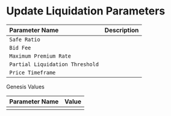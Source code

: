 # Update Liquidation Parameters





| Parameter Name | Description |
| :--- | :--- |
| `Safe Ratio` |  |
| `Bid Fee` |  |
| `Maximum Premium Rate` |  |
| `Partial Liquidation Threshold` |  |
| `Price Timeframe` |  |





Genesis Values

| Parameter Name | Value |
| :--- | :--- |
|  |  |

